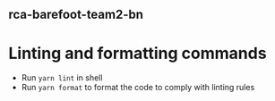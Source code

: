 ## rca-barefoot-team2-bn

# Linting and formatting commands
 * Run `yarn lint` in shell
 * Run `yarn format` to format the code to comply with linting rules

